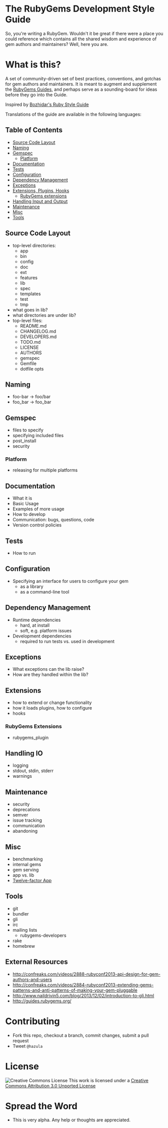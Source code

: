 # The RubyGems Development Style Guide

So, you're writing a RubyGem. Wouldn't it be great if there were a place
you could reference which contains all the shared wisdom and experience
of gem authors and maintainers?  Well, here you are.

# What is this?

A set of community-driven set of best practices, conventions, and gotchas
for gem authors and maintainers. It is meant to augment and supplement the
[RubyGems Guides](http://guides.rubygems.org/), and perhaps serve as a
sounding-board for ideas before they go into the Guide.

Inspired by [Bozhidar's Ruby Style Guide](https://github.com/bbatsov/ruby-style-guide)

Translations of the guide are available in the following languages:

## Table of Contents

* [Source Code Layout](#source-code-layout)
* [Naming](#naming)
* [Gemspec](#gemspec)
  * [Platform](#platform)
* [Documentation](#documentation)
* [Tests](#tests)
* [Configuration](#configuratino)
* [Dependency Management](#dependency-management)
* [Exceptions](#exceptions)
* [Extensions, Plugins, Hooks](#extensions)
  * [RubyGems extensions](#rubygems-extensions)
* [Handling Input and Output](#handling-io)
* [Maintenance](#maintenance)
* [Misc](#misc)
* [Tools](#tools)

## Source Code Layout

- top-level directories:
  - app
  - bin
  - config
  - doc
  - ext
  - features
  - lib
  - spec
  - templates
  - test
  - tmp
- what goes in lib?
- what directories are under lib?
- top-level files:
  - README.md
  - CHANGELOG.md
  - DEVELOPERS.md
  - TODO.md
  - LICENSE
  - AUTHORS
  - gemspec
  - Gemfile
  - dotfile opts

## Naming

- foo-bar -> foo/bar
- foo_bar -> foo_bar

## Gemspec

- files to specify
- specifying included files
- post_install
- security

### Platform

- releasing for multiple platforms

## Documentation

- What it is
- Basic Usage
- Examples of more usage
- How to develop
- Communication: bugs, questions, code
- Version control policies

## Tests

- How to run

## Configuration

- Specifying an interface for users to configure your gem
  - as a library
  - as a command-line tool

## Dependency Management

- Runtime dependencies
  - hard, at install
  - soft, e.g. platform issues
- Development dependencies
  - required to run tests vs. used in development


## Exceptions

- What exceptions can the lib raise?
- How are they handled within the lib?

## Extensions

- how to extend or change functionality
- how it loads plugins, how to configure
- hooks

### RubyGems Extensions

- rubygems_plugin

## Handling IO

- logging
- stdout, stdin, stderr
- warnings

## Maintenance

- security
- deprecations
- semver
- issue tracking
- communication
- abandoning

## Misc

- benchmarking
- internal gems
- gem serving
- app vs. lib
- [Twelve-factor App](http://12factor.net/)

## Tools

- git
- bundler
- gli
- irc
- mailing lists
  - rubygems-developers
- rake
- homebrew

## External Resources

- http://confreaks.com/videos/2888-rubyconf2013-api-design-for-gem-authors-and-users
- http://confreaks.com/videos/2884-rubyconf2013-extending-gems-patterns-and-anti-patterns-of-making-your-gem-pluggable
- http://www.naildrivin5.com/blog/2013/12/02/introduction-to-gli.html
- http://guides.rubygems.org/


# Contributing

- Fork this repo, checkout a branch, commit changes, submit a pull request
- Tweet `@hazula`

# License

![Creative Commons License](http://i.creativecommons.org/l/by/3.0/88x31.png)
This work is licensed under a [Creative Commons Attribution 3.0 Unported License](http://creativecommons.org/licenses/by/3.0/deed.en_US)

# Spread the Word

- This is very alpha. Any help or thoughts are appreciated.
